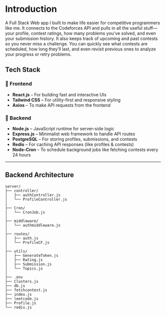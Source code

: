 # Introduction

 A Full Stack Web app I built to make life easier for competitive programmers like me. It connects to the Codeforces API and pulls in all the useful stuff—your profile, contest ratings, how many problems you've solved, and even your submission history.
It also keeps track of upcoming and past contests so you never miss a challenge. You can quickly see what contests are scheduled, how long they’ll last, and even revisit previous ones to analyze your progress or retry problems.



## Tech Stack 
### 🔹 Frontend

  - **React.js** – For building fast and interactive UIs  
  - **Tailwind CSS** – For utility-first and responsive styling  
  - **Axios** – To make API requests from the frontend

### 🔹 Backend

  - **Node.js** – JavaScript runtime for server-side logic  
  - **Express.js** – Minimalist web framework to handle API routes  
  - **PostgreSQL** – For storing profiles, submissions, and contests  
  - **Redis** – For caching API responses (like profiles & contests)  
  - **Node-Cron** – To schedule background jobs like fetching contests every 24 hours

---

## Backend Architecture

    server/
    ├── controller/            
    │   ├── authController.js
    │   └── ProfileController.js
    │
    ├── Cron/                
    │   └── CronJob.js
    │
    ├── middleware/           
    │   └── authmiddleware.js
    │
    ├── routes/                
    │   ├── auth.js
    │   └── ProfileCF.js
    │
    ├── utils/                 
    │   ├── GenerateToken.js
    │   ├── Rating.js
    │   ├── Submission.js
    │   └── Topics.js
    │
    ├── .env                   
    ├── Clusters.js            
    ├── db.js                
    ├── fetchcontest.js        
    ├── index.js              
    ├── leetcode.js           
    ├── Profile.js             
    └── redis.js               


